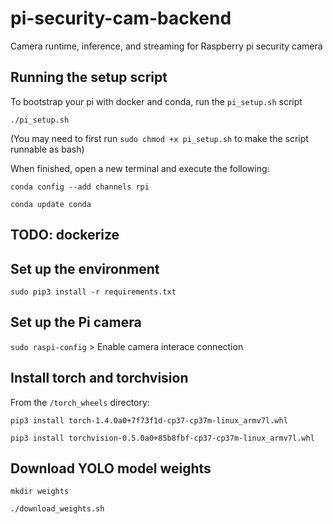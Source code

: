 # pi-security-cam-backend
Camera runtime, inference, and streaming for Raspberry pi security camera


## Running the setup script
To bootstrap your pi with docker and conda, run the `pi_setup.sh` script

`./pi_setup.sh`

(You may need to first run `sudo chmod +x pi_setup.sh` to make the script runnable as bash)

When finished, open a new terminal and execute the following:

`conda config --add channels rpi`

`conda update conda`

## TODO: dockerize

## Set up the environment
`sudo pip3 install -r requirements.txt`

## Set up the Pi camera
`sudo raspi-config` > Enable camera interace connection

## Install torch and torchvision

From the `/torch_wheels` directory:

`pip3 install torch-1.4.0a0+7f73f1d-cp37-cp37m-linux_armv7l.whl`


`pip3 install torchvision-0.5.0a0+85b8fbf-cp37-cp37m-linux_armv7l.whl `
## Download YOLO model weights
`mkdir weights`

`./download_weights.sh`
